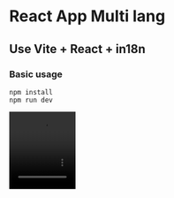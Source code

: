 # React App Multi lang

## Use Vite + React + in18n

### Basic usage
    npm install
    npm run dev

  
   <video src='https://user-images.githubusercontent.com/33680097/222041321-e8e711f8-fd26-4eaf-ae07-954e443de31b.mp4' width="120" height="140"/>









